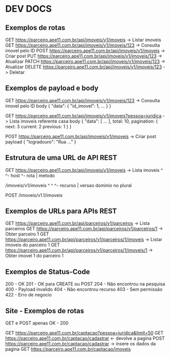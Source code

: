# DEV DOCS

## Exemplos de rotas
GET    https://parceiro.ape11.com.br/api/imoveis/v1/imoveis     -> Listar imoveis
GET    https://parceiro.ape11.com.br/api/imoveis/v1/imoveis/123 -> Consulta imovel pelo ID
POST   https://parceiro.ape11.com.br/api/imoveis/v1/imoveis     -> Criar post
PUT    https://parceiro.ape11.com.br/api/imoveis/v1/imoveis/123 -> Atualizar
PATCH  https://parceiro.ape11.com.br/api/imoveis/v1/imoveis/123 -> Atualizar
DELETE https://parceiro.ape11.com.br/api/imoveis/v1/imoveis/123 -> Deletar


## Exemplos de payload e body 
GET    https://parceiro.ape11.com.br/api/imoveis/v1/imoveis/123 -> Consulta imovel pelo ID
body
{
    "data": {
        "id_imovel": 1,
        ...
    }
}

GET    https://parceiro.ape11.com.br/api/imoveis/v1/imoveis?pessoa=juridica    -> Lista imoveis referente casa
body
{
    "data": [
        ...
    ],
    total: 10,
    pagination: {
        next: 3
        current: 2
        previous: 1
    }
}

POST   https://parceiro.ape11.com.br/api/imoveis/v1/imoveis     -> Criar post
payload
{
    "logradouro": "Rua ..."
}

## Estrutura de uma URL de API REST
GET  https://parceiro.ape11.com.br/api/imoveis/v1/imoveis    -> Lista imoveis
^    ^- host                      ^- rota
|
metodo

/imoveis/v1/imoveis
^        ^  ^- recurso
|        versao
dominio no plural


POST /imoveis/v1.1/imoveis

## Exemplos de URLs para APIs REST

GET https://parceiro.ape11.com.br/api/parceiros/v1/parceiros             -> Lista parceiros
GET https://parceiro.ape11.com.br/api/parceiros/v1/parceiros/1           -> Obter parceiro 1
GET https://parceiro.ape11.com.br/api/parceiros/v1/parceiros/1/imoveis   -> Listar imoveis do parceiro 1
GET https://parceiro.ape11.com.br/api/parceiros/v1/parceiros/1/imoveis/1 -> Obter imovel 1 do parceiro 1


## Exemplos de Status-Code
200 - OK
201 - OK para CREATE ou POST
204 - Não encontrou na pesquisa
400 - Payload invalido
404 - Não encontrou recurso 
403 - Sem permissão
422 - Erro de negocio

## Site - Exemplos de rotas
GET e POST apenas
OK - 200

GET  https://parceiro.ape11.com.br/captacao?pessoa=juridica&limit=50
GET  https://parceiro.ape11.com.br/captacao/cadastrar  <- devolve a pagina
POST https://parceiro.ape11.com.br/captacao/cadastrar  -> insere os dados da pagina
GET  https://parceiro.ape11.com.br/captacao/imoveis
